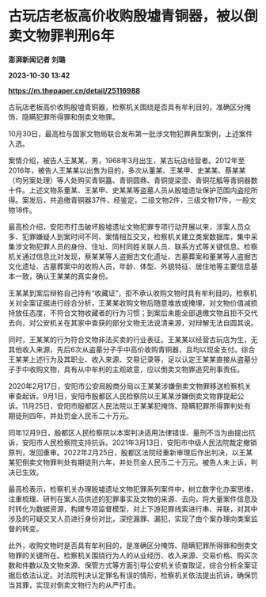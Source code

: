 # 古玩店老板高价收购殷墟青铜器，被以倒卖文物罪判刑6年
**澎湃新闻记者 刘璐**

**2023-10-30 13:42**

**https://m.thepaper.cn/detail/25116988**

古玩店老板高价收购殷墟青铜器，检察机关围绕是否具有牟利目的，准确区分掩饰、隐瞒犯罪所得罪和倒卖文物罪。

10月30日，最高检与国家文物局联合发布第一批涉文物犯罪典型案例，上述案件入选。

案情介绍，被告人王某某，男，1968年3月出生，某古玩店经营者。2012年至2016年，被告人王某某以出售为目的，多次从董某、王某甲、史某某、蔡某某（均另案处理）等人处购买青铜簋、青铜圆鼎、青铜提梁壶、青铜花觚等青铜器数十件。上述文物系董某、王某甲、史某某等盗墓人员从殷墟遗址保护范围内盗挖所得。案发后，共追缴青铜器37件，经鉴定，二级文物2件，三级文物17件，一般文物18件。

最高检介绍，安阳市打击破坏殷墟遗址文物犯罪专项行动开展以来，涉案人员众多、犯罪嫌疑人到案时间不同、案情相互交叉，检察机关建立类案数据库，集中采集涉文物犯罪人员的身份、住址、同村同姓关联人员、联系方式等关键信息。检察机关通过信息比对发现，蔡某某等人盗掘古文化遗址、古墓葬案和董某等人盗掘古文化遗址、古墓葬案中的收购人员，年龄、体型、外貌特征、居住地等主要信息基本一致，确认王某某的真实身份。

王某某到案后辩称自己持有“收藏证”，拒不承认收购文物时具有牟利目的。检察机关对全案证据进行综合分析，王某某收购文物后随意堆放或掩埋，对文物价值减损持放任态度，不符合文物收藏者的行为习惯；到案后未能全部退缴文物且拒不交代去向，对公安机关在其家中查获的部分文物无法说清来源，对辩解无法自圆其说。

同时，王某某的行为符合文物非法买卖的行业表征。王某某以经营古玩店为生，无其他收入来源，先后6次从盗墓分子手中高价收购青铜器，且均以现金支付。综合王某某上述行为及其职业、收入来源、交易记录等，足以认定王某某直接从盗墓分子手中收购文物，具有从中牟利的主观故意，应以倒卖文物罪追究刑事责任。

2020年2月17日，安阳市公安局殷商分局以王某某涉嫌倒卖文物罪移送检察机关审查起诉。9月1日，安阳市殷都区人民检察院以王某某涉嫌倒卖文物罪提起公诉。11月25日，安阳市殷都区人民法院以王某某犯掩饰、隐瞒犯罪所得罪判处有期徒刑四年，并处罚金人民币二十万元。

同年12月9日，殷都区人民检察院以本案判决适用法律错误、量刑不当为由提出抗诉，安阳市人民检察院支持抗诉。2021年3月13日，安阳市中级人民法院裁定撤销原判，发回重审。2022年2月25日，殷都区法院经重新审理后作出判决，以王某某犯倒卖文物罪判处有期徒刑六年，并处罚金人民币二十万元。被告人未上诉，判决已生效。

最高检表示，检察机关办理殷墟遗址文物犯罪系列案件中，树立数字化办案思维，注重梳理、研判在案人员供述的犯罪事实及文物的来源、去向，将大量案件信息及时转化为数据资源，构建专项监督模型，对上下游犯罪线索进行串、并联，对其中涉及的可疑交叉人员进行身份对比，深挖漏罪、漏犯，实现了由个案办理向类案监督的转变。

此外，收购文物时是否具有牟利目的，是准确区分掩饰、隐瞒犯罪所得罪和倒卖文物罪的关键所在。检察机关围绕行为人的从业经历、收入来源、交易价格、购买次数和件数以及文物来源、保管方式等方面引导公安机关侦查取证，综合分析全案证据后依法认定。对法院判决认定罪名有误的情形，检察机关依法提出抗诉，确保罚当其罪，实现对倒卖文物行为的从严打击。